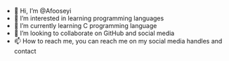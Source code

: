 - 👋 Hi, I’m @Afooseyi
- 👀 I’m interested in learning programming languages
- 🌱 I’m currently learning C programming language
- 💞️ I’m looking to collaborate on GitHub and social media
- 📫 How to reach me, you can reach me on my social media handles and contact

<!---
Afooseyi/Afooseyi is a ✨ special ✨ repository because its `README.md` (this file) appears on your GitHub profile.
You can click the Preview link to take a look at your changes.
--->
